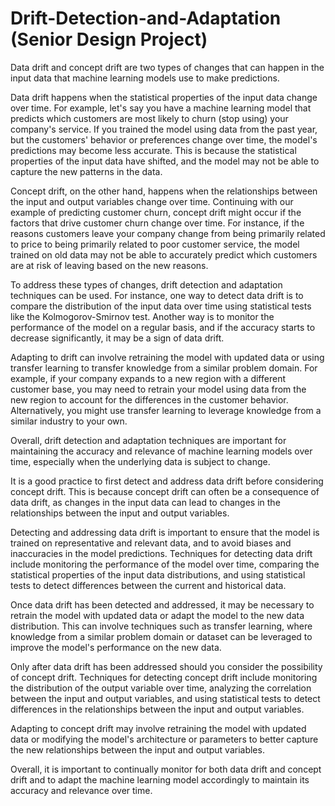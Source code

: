 # Drift-Detection-and-Adaptation (Senior Design Project)

Data drift and concept drift are two types of changes that can happen in the input data that machine learning models use to make predictions. 

Data drift happens when the statistical properties of the input data change over time. For example, let's say you have a machine learning model that predicts which customers are most likely to churn (stop using) your company's service. If you trained the model using data from the past year, but the customers' behavior or preferences change over time, the model's predictions may become less accurate. This is because the statistical properties of the input data have shifted, and the model may not be able to capture the new patterns in the data.

Concept drift, on the other hand, happens when the relationships between the input and output variables change over time. Continuing with our example of predicting customer churn, concept drift might occur if the factors that drive customer churn change over time. For instance, if the reasons customers leave your company change from being primarily related to price to being primarily related to poor customer service, the model trained on old data may not be able to accurately predict which customers are at risk of leaving based on the new reasons.

To address these types of changes, drift detection and adaptation techniques can be used. For instance, one way to detect data drift is to compare the distribution of the input data over time using statistical tests like the Kolmogorov-Smirnov test. Another way is to monitor the performance of the model on a regular basis, and if the accuracy starts to decrease significantly, it may be a sign of data drift.

Adapting to drift can involve retraining the model with updated data or using transfer learning to transfer knowledge from a similar problem domain. For example, if your company expands to a new region with a different customer base, you may need to retrain your model using data from the new region to account for the differences in the customer behavior. Alternatively, you might use transfer learning to leverage knowledge from a similar industry to your own. 

Overall, drift detection and adaptation techniques are important for maintaining the accuracy and relevance of machine learning models over time, especially when the underlying data is subject to change.

It is a good practice to first detect and address data drift before considering concept drift. This is because concept drift can often be a consequence of data drift, as changes in the input data can lead to changes in the relationships between the input and output variables.

Detecting and addressing data drift is important to ensure that the model is trained on representative and relevant data, and to avoid biases and inaccuracies in the model predictions. Techniques for detecting data drift include monitoring the performance of the model over time, comparing the statistical properties of the input data distributions, and using statistical tests to detect differences between the current and historical data.

Once data drift has been detected and addressed, it may be necessary to retrain the model with updated data or adapt the model to the new data distribution. This can involve techniques such as transfer learning, where knowledge from a similar problem domain or dataset can be leveraged to improve the model's performance on the new data.

Only after data drift has been addressed should you consider the possibility of concept drift. Techniques for detecting concept drift include monitoring the distribution of the output variable over time, analyzing the correlation between the input and output variables, and using statistical tests to detect differences in the relationships between the input and output variables.

Adapting to concept drift may involve retraining the model with updated data or modifying the model's architecture or parameters to better capture the new relationships between the input and output variables.

Overall, it is important to continually monitor for both data drift and concept drift and to adapt the machine learning model accordingly to maintain its accuracy and relevance over time.

